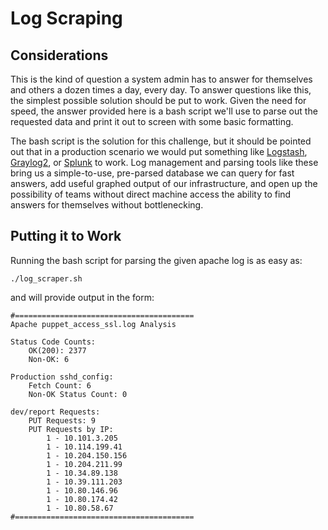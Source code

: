 Log Scraping
============

## Considerations

This is the kind of question a system admin has to answer for themselves and others a dozen times a day, every day. To answer
questions like this, the simplest possible solution should be put to work. Given the need for speed, the answer provided here
is a bash script we'll use to parse out the requested data and print it out to screen with some basic formatting.

The bash script is the solution for this challenge, but it should be pointed out that in a production scenario we would put 
something like [Logstash](http://logstash.net/), [Graylog2](http://graylog2.org/), or [Splunk](http://www.splunk.com/) to work.
Log management and parsing tools like these bring us a simple-to-use, pre-parsed database we can query for fast answers, add
useful graphed output of our infrastructure, and open up the possibility of teams without direct machine access the ability to
find answers for themselves without bottlenecking.

## Putting it to Work
Running the bash script for parsing the given apache log is as easy as:

```
./log_scraper.sh
```

and will provide output in the form:
```
#========================================
Apache puppet_access_ssl.log Analysis

Status Code Counts:
    OK(200): 2377
    Non-OK: 6

Production sshd_config:
    Fetch Count: 6
    Non-OK Status Count: 0

dev/report Requests:
    PUT Requests: 9
    PUT Requests by IP:
        1 - 10.101.3.205
        1 - 10.114.199.41
        1 - 10.204.150.156
        1 - 10.204.211.99
        1 - 10.34.89.138
        1 - 10.39.111.203
        1 - 10.80.146.96
        1 - 10.80.174.42
        1 - 10.80.58.67
#========================================
```
